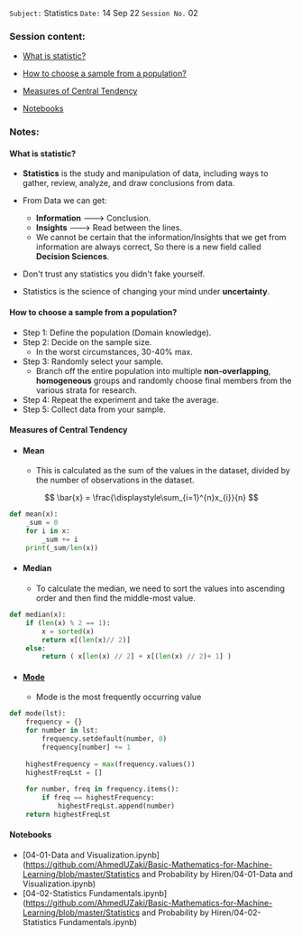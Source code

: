 `Subject:` Statistics 
 `Date:` 14 Sep 22 `Session No.` 02

### Session content:

- [What is statistic?](#What-is-statistic)

- [How to choose a sample from a population?](#How-to-choose-a-sample-from-a-population)

- [Measures of Central Tendency](#Measures-of-Central-Tendency)

- [Notebooks](#Notebooks)



### Notes:

#### What is statistic?

- **Statistics** is the study and manipulation of data, including ways to gather, review, analyze, and draw conclusions from data. 
- From Data we can get:
  - **Information** ---> Conclusion.
  - **Insights** ---> Read between the lines.
  - We cannot be certain that the information/Insights that we get from information are always correct, So there is a new field called **Decision Sciences**.
  
- Don't trust any statistics you didn't fake yourself.

- Statistics is the science of changing your mind under **uncertainty**.

#### How to choose a sample from a population?

- Step 1: Define the population (Domain knowledge).
- Step 2: Decide on the sample size.
  - In the worst circumstances, 30-40% max.
- Step 3: Randomly select your sample.
  - Branch off the entire population into multiple **non-overlapping**, **homogeneous** groups and randomly choose final members from the various strata for research.
- Step 4: Repeat the experiment and take the average.
- Step 5: Collect data from your sample.

#### Measures of Central Tendency

- #### Mean

  - This is calculated as the sum of the values in the dataset, divided by the number of observations in the dataset. 

$$
\bar{x} = \frac{\displaystyle\sum_{i=1}^{n}x_{i}}{n}
$$

```python
def mean(x):
    _sum = 0
    for i in x:
        _sum += i
    print(_sum/len(x))
```

- #### Median

  - To calculate the median, we need to sort the values into ascending order and then find the middle-most value. 

```python
def median(x):
    if (len(x) % 2 == 1):
        x = sorted(x)
        return x[(len(x)// 2)]
    else:
        return ( x[len(x) // 2] + x[(len(x) // 2)+ 1] ) 
```

- #### [Mode](https://medium.com/analytics-vidhya/python-mean-median-mode-functions-without-importing-anything-b2be91870280)

  - Mode is the most frequently occurring value

```python
def mode(lst):
    frequency = {}
    for number in lst:
        frequency.setdefault(number, 0)
        frequency[number] += 1
        
    highestFrequency = max(frequency.values())
    highestFreqLst = []
    
    for number, freq in frequency.items():
        if freq == highestFrequency:
            highestFreqLst.append(number)
    return highestFreqLst
```

#### Notebooks

- [04-01-Data and Visualization.ipynb](https://github.com/AhmedUZaki/Basic-Mathematics-for-Machine-Learning/blob/master/Statistics and Probability by Hiren/04-01-Data and Visualization.ipynb)
- [04-02-Statistics Fundamentals.ipynb](https://github.com/AhmedUZaki/Basic-Mathematics-for-Machine-Learning/blob/master/Statistics and Probability by Hiren/04-02-Statistics Fundamentals.ipynb)
